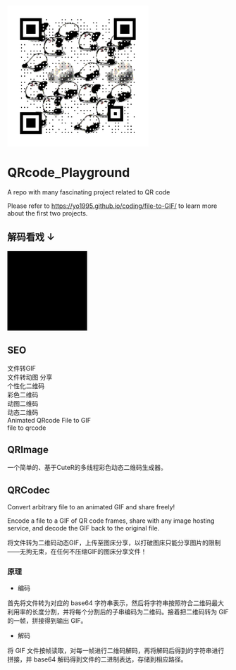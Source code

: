 ![自引](/out.gif)

# QRcode_Playground

A repo with many fascinating project related to QR code

Please refer to https://yo1995.github.io/coding/file-to-GIF/ to learn more about the first two projects.

## 解码看戏 ↓ 

![谢谢老板.pdf](/readme_PDF_base32.gif)

## SEO

文件转GIF  
文件转动图 分享  
个性化二维码  
彩色二维码  
动图二维码  
动态二维码  
Animated QRcode
File to GIF  
file to qrcode

## QRImage

一个简单的、基于CuteR的多线程彩色动态二维码生成器。

## QRCodec

Convert arbitrary file to an animated GIF and share freely!

Encode a file to a GIF of QR code frames, share with any image hosting service, and decode the GIF back to the original file.

将文件转为二维码动态GIF，上传至图床分享，以打破图床只能分享图片的限制——无拘无束，在任何不压缩GIF的图床分享文件！

### 原理

- 编码

首先将文件转为对应的 base64 字符串表示，然后将字符串按照符合二维码最大利用率的长度分割，并将每个分割后的子串编码为二维码。接着把二维码转为 GIF 的一帧，拼接得到输出 GIF。

- 解码

将 GIF 文件按帧读取，对每一帧进行二维码解码，再将解码后得到的字符串进行拼接，并 base64 解码得到文件的二进制表达，存储到相应路径。
